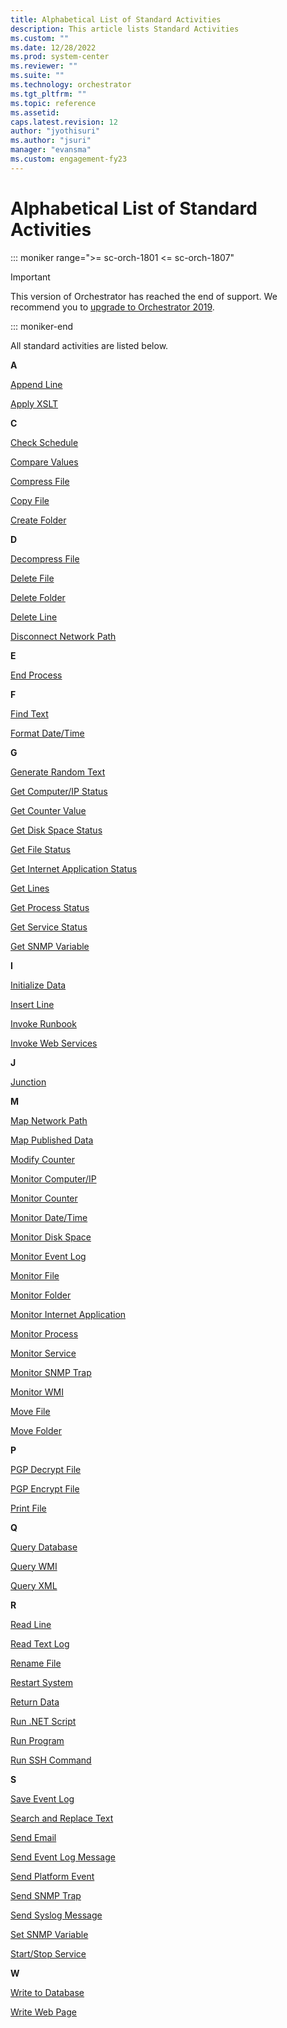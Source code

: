 ```yaml
---
title: Alphabetical List of Standard Activities
description: This article lists Standard Activities
ms.custom: ""
ms.date: 12/28/2022
ms.prod: system-center
ms.reviewer: ""
ms.suite: ""
ms.technology: orchestrator
ms.tgt_pltfrm: ""
ms.topic: reference
ms.assetid:
caps.latest.revision: 12
author: "jyothisuri"
ms.author: "jsuri"
manager: "evansma"
ms.custom: engagement-fy23
---
```

# Alphabetical List of Standard Activities

::: moniker range=">= sc-orch-1801 <= sc-orch-1807"

> [!IMPORTANT]
>
> This version of Orchestrator has reached the end of support. We recommend you to [upgrade to Orchestrator 2019](../index.yml).

::: moniker-end


All standard activities are listed below.  

 **A**  

 [Append Line](append-line.md)  

 [Apply XSLT](apply-xslt.md)  

 **C**  

 [Check Schedule](check-schedule.md)  

 [Compare Values](compare-values.md)  

 [Compress File](compress-file.md)  

 [Copy File](copy-file.md)  

 [Create Folder](create-folder.md)  

 **D**  

 [Decompress File](decompress-file.md)  

 [Delete File](delete-file.md)  

 [Delete Folder](delete-folder.md)  

 [Delete Line](delete-line.md)  

 [Disconnect Network Path](disconnect-network-path.md)  

 **E**  

 [End Process](end-process.md)  

 **F**  

 [Find Text](find-text.md)  

 [Format Date/Time](format-date-time.md)  

 **G**  

 [Generate Random Text](generate-random-text.md)  

 [Get Computer/IP Status](get-computer-ip-status.md)  

 [Get Counter Value](get-counter-value.md)  

 [Get Disk Space Status](get-disk-space-status.md)  

 [Get File Status](get-file-status.md)  

 [Get Internet Application Status](get-internet-application-status.md)  

 [Get Lines](get-lines.md)  

 [Get Process Status](get-process-status.md)  

 [Get Service Status](get-service-status.md)  

 [Get SNMP Variable](get-snmp-variable.md)  

 **I**  

 [Initialize Data](initialize-data.md)  

 [Insert Line](insert-line.md)  

 [Invoke Runbook](invoke-runbook.md)  

 [Invoke Web Services](invoke-web-services.md)  

 **J**  

 [Junction](junction.md)  

 **M**  

 [Map Network Path](map-network-path.md)  

 [Map Published Data](map-published-data.md)  

 [Modify Counter](modify-counter.md)  

 [Monitor Computer/IP](monitor-computer-ip.md)  

 [Monitor Counter](monitor-counter.md)  

 [Monitor Date/Time](monitor-date-time.md)  

 [Monitor Disk Space](monitor-disk-space.md)  

 [Monitor Event Log](monitor-event-log.md)  

 [Monitor File](monitor-file.md)  

 [Monitor Folder](monitor-folder.md)  

 [Monitor Internet Application](monitor-internet-application.md)  

 [Monitor Process](monitor-process.md)  

 [Monitor Service](monitor-service.md)  

 [Monitor SNMP Trap](monitor-snmp-trap.md)  

 [Monitor WMI](monitor-wmi.md)  

 [Move File](move-file.md)  

 [Move Folder](move-folder.md)  

 **P**  

 [PGP Decrypt File](pgp-decrypt-file.md)  

 [PGP Encrypt File](pgp-encrypt-file.md)  

 [Print File](print-file.md)  

 **Q**  

 [Query Database](query-database.md)  

 [Query WMI](query-wmi.md)  

 [Query XML](query-xml.md)  

 **R**  

 [Read Line](read-line.md)  

 [Read Text Log](read-text-log.md)  

 [Rename File](rename-file.md)  

 [Restart System](restart-system.md)  

 [Return Data](return-data.md)  

 [Run .NET Script](run-net-script.md)  

 [Run Program](run-program.md)  

 [Run SSH Command](run-ssh-command.md)  

 **S**  

 [Save Event Log](save-event-log.md)  

 [Search and Replace Text](search-and-replace-text.md)  

 [Send Email](send-email.md)  

 [Send Event Log Message](send-event-log-message.md)  

 [Send Platform Event](send-platform-event.md)  

 [Send SNMP Trap](send-snmp-trap.md)  

 [Send Syslog Message](send-syslog-message.md)  

 [Set SNMP Variable](set-snmp-variable.md)  

 [Start/Stop Service](start-stop-service.md)  

 **W**  

 [Write to Database](write-to-database.md)  

 [Write Web Page](write-web-page.md)